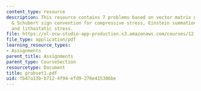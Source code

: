 ```yaml
---
content_type: resource
description: This resource contains 7 problems based on vector matrix notation, Turcotte
  & Schubert sign convention for compressive stress, Einstein summation, stress tensor,
  and lithostatic stress.
file: https://ol-ocw-studio-app-production.s3.amazonaws.com/courses/12-520-geodynamics-fall-2006/fb47a13bb7124f94efd9276e415386be_probset1.pdf
file_type: application/pdf
learning_resource_types:
- Assignments
parent_title: Assignments
parent_type: CourseSection
resourcetype: Document
title: probset1.pdf
uid: fb47a13b-b712-4f94-efd9-276e415386be
---
```

